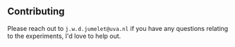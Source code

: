 ## Contributing

Please reach out to `j.w.d.jumelet@uva.nl` if you have any questions relating to the experiments, I'd love to help out. 

